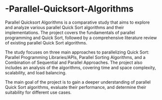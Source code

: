 # -Parallel-Quicksort-Algorithms

Parallel Quicksort Algorithms is a comparative study that aims to explore and analyze various parallel Quick Sort algorithms and their implementations. The project covers the fundamentals of parallel programming and Quick Sort, followed by a comprehensive literature review of existing parallel Quick Sort algorithms.

The study focuses on three main approaches to parallelizing Quick Sort: Parallel Programming Libraries/APIs, Parallel Sorting Algorithms, and a Combination of Sequential and Parallel Approaches. The project also includes an analysis of the algorithms, covering time and space complexity, scalability, and load balancing.

The main goal of the project is to gain a deeper understanding of parallel Quick Sort algorithms, evaluate their performance, and determine their suitability for different use cases.
